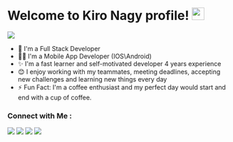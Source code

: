 <h1 align="left">
  Welcome to Kiro Nagy profile!
  <img src="https://media.giphy.com/media/hvRJCLFzcasrR4ia7z/giphy.gif" width="28">
</h1>


 <a href='/'>
   <img src="https://readme-typing-svg.demolab.com/?lines=Full-stack+web+developer;Mobile+App+Developer;Always%20learning%20new%20things&color=f75c7e&size=22" />
  </a>
  




<!--  -->
- 🏢 I'm a Full Stack Developer
- 👨‍💻 I'm a Mobile App Developer (IOS\Android)
- ✨ I'm a fast learner and self-motivated developer 4 years experience
- 😊 I enjoy working with my teammates, meeting deadlines, accepting new challenges and learning new things every day
- ⚡ Fun Fact: I'm a coffee enthusiast and my perfect day would start and end with a cup of coffee.




<!--  -->

### Connect with Me :
<a href="https://kironagy.netlify.app/" target="_blank"><img src="https://img.shields.io/badge/-Portfolio-red?style=for-the-badge&Color=green"/></a>
<a href="https://www.linkedin.com/in/kiro-nagy-723240215" target="_blank"><img src="https://img.shields.io/badge/-Kiro%20Nagy-0077B5?style=for-the-badge&logo=Linkedin&logoColor=white"/></a>
<a href="https://www.facebook.com/kerollos.nagy.98/" target="_blank"><img src="https://img.shields.io/badge/-Kiro%20Nagy-0077B5?style=for-the-badge&logo=Facebook&logoColor=white"/></a>
<a href="https://t.me/Kironagy" target="_blank"><img src="https://img.shields.io/badge/-Kiro%20Nagy-0077B5?style=for-the-badge&logo=Telegram&logoColor=white"/></a>






